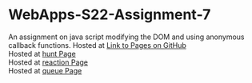 # WebApps-S22-Assignment-7
An assignment on java script modifying the DOM and using anonymous callback functions.
Hosted at <a href="https://github.com/44-563-Web-Apps-S22/webapps-s22-assignment-7-Rajitha9595/settings/pages">Link to Pages on GitHub</a>
<br>
Hosted at <a href="https://github.com/44-563-Web-Apps-S22/webapps-s22-assignment-7-Rajitha9595/blob/main/hunt.html">hunt Page</a><br>
Hosted at <a href="https://github.com/44-563-Web-Apps-S22/webapps-s22-assignment-7-Rajitha9595/blob/main/reaction.html">reaction Page</a><br>
Hosted at <a href="https://github.com/44-563-Web-Apps-S22/webapps-s22-assignment-7-Rajitha9595/blob/main/queue.html">queue Page</a>
